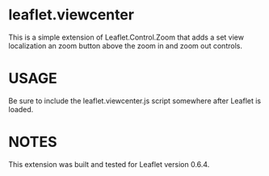 leaflet.viewcenter
==================

This is a simple extension of Leaflet.Control.Zoom that adds a set view localization an zoom button above the zoom in and zoom out controls.


USAGE
=====

Be sure to include the leaflet.viewcenter.js script somewhere after Leaflet is loaded.



NOTES
=====

This extension was built and tested for Leaflet version 0.6.4.
